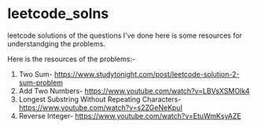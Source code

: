 # leetcode_solns
leetcode solutions of the questions I've done
here is some resources for understandging the problems.

Here is the resources of the problems:-
1) Two Sum- https://www.studytonight.com/post/leetcode-solution-2-sum-problem
2) Add Two Numbers- https://www.youtube.com/watch?v=LBVsXSMOIk4
3) Longest Substring Without Repeating Characters- https://www.youtube.com/watch?v=s2ZGeNeKpuI
4) Reverse Integer- https://www.youtube.com/watch?v=EtuWmKsyAZE


